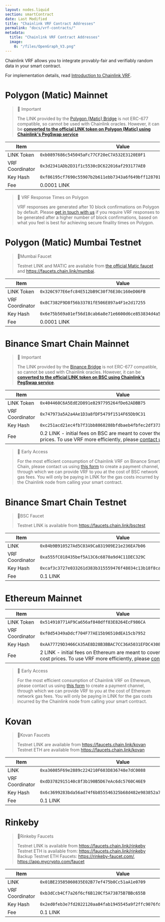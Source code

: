 ```yaml
---
layout: nodes.liquid
section: smartContract
date: Last Modified
title: "Chainlink VRF Contract Addresses"
permalink: "docs/vrf-contracts/"
metadata:
  title: "Chainlink VRF Contract Addresses"
  image:
    0: "/files/OpenGraph_V3.png"
---
```

Chainlink VRF allows you to integrate provably-fair and verifiably random data in your smart contract.

For implementation details, read [Introduction to Chainlink VRF](../chainlink-vrf/).

# Polygon (Matic) Mainnet

> 📘 Important
>
> The LINK provided by the [Polygon (Matic) Bridge](https://wallet.polygon.technology/bridge) is not ERC-677 compatible, so cannot be used with Chainlink oracles. However, it can be [**converted to the official LINK token on Polygon (Matic) using Chainlink's PegSwap service**](https://pegswap.chain.link/)

|Item|Value|
|---|---|
|LINK Token|`0xb0897686c545045aFc77CF20eC7A532E3120E0F1`|
|VRF Coordinator|`0x3d2341ADb2D31f1c5530cDC622016af293177AE0`|
|Key Hash|`0xf86195cf7690c55907b2b611ebb7343a6f649bff128701cc542f0569e2c549da`|
|Fee|0.0001 LINK|

> 📘 VRF Response Times on Polygon
>
> VRF responses are generated after 10 block confirmations on Polygon by default. Please [get in touch with us](https://chainlinkcommunity.typeform.com/to/OYQO67EF?page=docs-VRF) if you require VRF responses to be generated after a higher number of block confirmations, based on what you feel is best for achieving secure finality times on Polygon.

# Polygon (Matic) Mumbai Testnet

> 🚰Mumbai Faucet
>
> Testnet LINK and MATIC are available from [the official Matic faucet](https://faucet.polygon.technology/) and https://faucets.chain.link/mumbai.

|Item|Value|
|---|---|
|LINK Token|`0x326C977E6efc84E512bB9C30f76E30c160eD06FB`|
|VRF Coordinator|`0x8C7382F9D8f56b33781fE506E897a4F1e2d17255`|
|Key Hash|`0x6e75b569a01ef56d18cab6a8e71e6600d6ce853834d4a5748b720d06f878b3a4`|
|Fee|0.0001 LINK|

# Binance Smart Chain Mainnet

> 📘 Important
>
> The LINK provided by the [Binance Bridge](https://www.binance.org/en/bridge) is not ERC-677 compatible, so cannot be used with Chainlink oracles. However, it can be [**converted to the official LINK token on BSC using Chainlink's PegSwap service**](https://pegswap.chain.link/).

|Item|Value|
|---|---|
|LINK Token|`0x404460C6A5EdE2D891e8297795264fDe62ADBB75`|
|VRF Coordinator|`0x747973a5A2a4Ae1D3a8fDF5479f1514F65Db9C31`|
|Key Hash|`0xc251acd21ec4fb7f31bb8868288bfdbaeb4fbfec2df3735ddbd4f7dc8d60103c`|
|Fee|0.2 LINK - initial fees on BSC are meant to cover the highest gas cost prices. To use VRF more efficiently, please [contact us](https://chainlinkcommunity.typeform.com/to/OYQO67EF?page=docs-VRF)|

> 📘 Early Access
>
> For the most efficient consumption of Chainlink VRF on Binance Smart Chain, please contact us using [this form](https://chainlinkcommunity.typeform.com/to/OYQO67EF?page=docs-VRF) to create a payment channel, through which we can provide VRF to you at the cost of BSC network gas fees. You will only be paying in LINK for the gas costs incurred by the Chainlink node from calling your smart contract.

# Binance Smart Chain Testnet

> 🚰BSC Faucet
>
> Testnet LINK is available from https://faucets.chain.link/bsctest

|Item|Value|
|---|---|
|LINK|`0x84b9B910527Ad5C03A9Ca831909E21e236EA7b06`|
|VRF Coordinator|`0xa555fC018435bef5A13C6c6870a9d4C11DEC329C `|
|Key Hash|`0xcaf3c3727e033261d383b315559476f48034c13b18f8cafed4d871abe5049186 `|
|Fee|0.1 LINK|


# Ethereum Mainnet

|Item|Value|
|---|---|
|LINK Token|`0x514910771AF9Ca656af840dff83E8264EcF986CA`|
|VRF Coordinator|`0xf0d54349aDdcf704F77AE15b96510dEA15cb7952`|
|Key Hash|`0xAA77729D3466CA35AE8D28B3BBAC7CC36A5031EFDC430821C02BC31A238AF445`|
|Fee|2 LINK - initial fees on Ethereum are meant to cover the highest gas cost prices. To use VRF more efficiently, please [contact us](https://chainlinkcommunity.typeform.com/to/OYQO67EF?page=docs-VRF)|

> 📘 Early Access
>
> For the most efficient consumption of Chainlink VRF on Ethereum, please contact us using [this form](https://chainlinkcommunity.typeform.com/to/OYQO67EF?page=docs-VRF) to create a payment channel, through which we can provide VRF to you at the cost of Ethereum network gas fees. You will only be paying in LINK for the gas costs incurred by the Chainlink node from calling your smart contract.

# Kovan

> 🚰Kovan Faucets
>
> Testnet LINK are available from https://faucets.chain.link/kovan
> Testnet ETH are available from https://faucets.chain.link/kovan

|Item|Value|
|---|---|
|LINK|`0xa36085F69e2889c224210F603D836748e7dC0088`|
|VRF Coordinator|`0xdD3782915140c8f3b190B5D67eAc6dc5760C46E9 `|
|Key Hash|`0x6c3699283bda56ad74f6b855546325b68d482e983852a7a82979cc4807b641f4 `|
|Fee|0.1 LINK|

# Rinkeby

> 🚰Rinkeby Faucets
>
> Testnet LINK is available from https://faucets.chain.link/rinkeby
> Testnet ETH is available from: https://faucets.chain.link/rinkeby
> Backup Testnet ETH Faucets: https://rinkeby-faucet.com/, https://app.mycrypto.com/faucet

|Item|Value|
|---|---|
|LINK|`0x01BE23585060835E02B77ef475b0Cc51aA1e0709`|
|VRF Coordinator|`0xb3dCcb4Cf7a26f6cf6B120Cf5A73875B7BBc655B `|
|Key Hash|`0x2ed0feb3e7fd2022120aa84fab1945545a9f2ffc9076fd6156fa96eaff4c1311 `|
|Fee|0.1 LINK|
